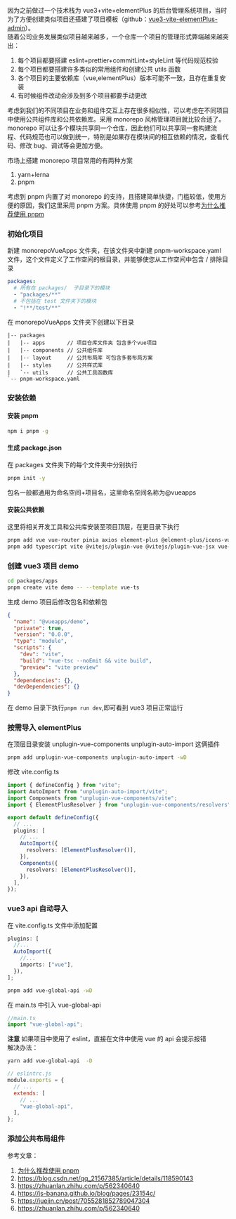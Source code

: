 因为之前做过一个技术栈为 vue3+vite+elementPlus 的后台管理系统项目，当时为了方便创建类似项目还搭建了项目模板（github：[vue3-vite-elementPlus-admin](git@github.com:Jesse121/vue3-vite-elementPlus-admin.git)）。  
随着公司业务发展类似项目越来越多，一个仓库一个项目的管理形式弊端越来越突出：

1. 每个项目都要搭建 eslint+prettier+commitLint+styleLint 等代码规范校验
2. 每个项目都要搭建许多类似的常用组件和创建公共 utils 函数
3. 各个项目的主要依赖库（vue,elementPlus）版本可能不一致，且存在重复安装
4. 有时候组件改动会涉及到多个项目都要手动更改

<!-- more -->

考虑到我们的不同项目在业务和组件交互上存在很多相似性，可以考虑在不同项目中使用公共组件库和公共依赖库。采用 monorepo 风格管理项目就比较合适了。
monorepo 可以让多个模块共享同一个仓库，因此他们可以共享同一套构建流程、代码规范也可以做到统一，特别是如果存在模块间的相互依赖的情况，查看代码、修改 bug、调试等会更加方便。

市场上搭建 monorepo 项目常用的有两种方案

1. yarn+lerna
2. pnpm

考虑到 pnpm 内置了对 monorepo 的支持，且搭建简单快捷，门槛较低，使用方便的原因，我们这里采用 pnpm 方案。具体使用 pnpm 的好处可以参考[为什么推荐使用 pnpm](https://zhuanlan.zhihu.com/p/419399115)

### 初始化项目

新建 monorepoVueApps 文件夹，在该文件夹中新建 pnpm-workspace.yaml 文件，这个文件定义了工作空间的根目录，并能够使您从工作空间中包含 / 排除目录

```yaml
packages:
  # 所有在 packages/  子目录下的模块
  - "packages/**"
  # 不包括在 test 文件夹下的模块
  - "!**/test/**"
```

在 monorepoVueApps 文件夹下创建以下目录

```
|-- packages
|   |-- apps       // 项目仓库文件夹 包含多个vue项目
|   |-- components // 公共组件库
|   |-- layout     // 公共布局库 可包含多套布局方案
|   |-- styles     // 公共样式库
|   `-- utils      // 公共工具函数库
`-- pnpm-workspace.yaml
```

### 安装依赖

#### 安装 pnpm

```sh
npm i pnpm -g
```

#### 生成 package.json

在 packages 文件夹下的每个文件夹中分别执行

```sh
pnpm init -y
```

包名一般都通用为命名空间+项目名，这里命名空间名称为@vueapps

#### 安装公共依赖

这里将相关开发工具和公共库安装至项目顶层，在更目录下执行

```sh
pnpm add vue vue-router pinia axios element-plus @element-plus/icons-vue @vueuse/core  -w
pnpm add typescript vite @vitejs/plugin-vue @vitejs/plugin-vue-jsx vue-tsc -wD
```

### 创建 vue3 项目 demo

```sh
cd packages/apps
pnpm create vite demo -- --template vue-ts
```

生成 demo 项目后修改包名和依赖包

```json
{
  "name": "@vueapps/demo",
  "private": true,
  "version": "0.0.0",
  "type": "module",
  "scripts": {
    "dev": "vite",
    "build": "vue-tsc --noEmit && vite build",
    "preview": "vite preview"
  },
  "dependencies": {},
  "devDependencies": {}
}
```

在 demo 目录下执行`pnpm run dev`,即可看到 vue3 项目正常运行

### 按需导入 elementPlus

在顶层目录安装 unplugin-vue-components unplugin-auto-import 这俩插件

```sh
pnpm add unplugin-vue-components unplugin-auto-import -wD
```

修改 vite.config.ts

```ts
import { defineConfig } from "vite";
import AutoImport from "unplugin-auto-import/vite";
import Components from "unplugin-vue-components/vite";
import { ElementPlusResolver } from "unplugin-vue-components/resolvers";

export default defineConfig({
  // ...
  plugins: [
    // ...
    AutoImport({
      resolvers: [ElementPlusResolver()],
    }),
    Components({
      resolvers: [ElementPlusResolver()],
    }),
  ],
});
```

### vue3 api 自动导入

在 vite.config.ts 文件中添加配置

```ts
plugins: [
  //...
  AutoImport({
    //...
    imports: ["vue"],
  }),
];
```

```sh
pnpm add vue-global-api -wD
```

在 main.ts 中引入 vue-global-api

```ts
//main.ts
import "vue-global-api";
```

**注意** 如果项目中使用了 eslint，直接在文件中使用 vue 的 api 会提示报错  
解决办法：

```sh
yarn add vue-global-api  -D
```

```js
// eslintrc.js
module.exports = {
  // ...
  extends: [
    // ...
    "vue-global-api",
  ],
};
```

### 添加公共布局组件

参考文章：

1. [为什么推荐使用 pnpm](https://zhuanlan.zhihu.com/p/419399115)
1. https://blog.csdn.net/qq_21567385/article/details/118590143
1. https://zhuanlan.zhihu.com/p/562340640
1. https://js-banana.github.io/blog/pages/23154c/
1. https://juejin.cn/post/7055281852789047304
1. https://zhuanlan.zhihu.com/p/562340640
